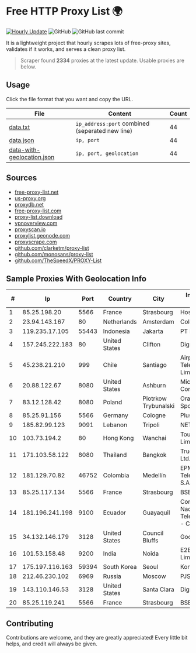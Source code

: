 
# Free HTTP Proxy List 🌍

[![Hourly Update](https://github.com/mertguvencli/http-proxy-list/actions/workflows/main.yml/badge.svg?branch=main)](https://github.com/mertguvencli/http-proxy-list/actions/workflows/main.yml)
![GitHub](https://img.shields.io/github/license/mertguvencli/http-proxy-list)
![GitHub last commit](https://img.shields.io/github/last-commit/mertguvencli/http-proxy-list)

It is a lightweight project that hourly scrapes lots of free-proxy sites, validates if it works, and serves a clean proxy list.


> Scraper found **2334** proxies at the latest update. Usable proxies are below.

## Usage

Click the file format that you want and copy the URL.


|File|Content|Count|
|----|-------|-----|
|[data.txt](https://raw.githubusercontent.com/mertguvencli/http-proxy-list/main/proxy-list/data.txt)|`ip_address:port` combined (seperated new line)|44|
|[data.json](https://raw.githubusercontent.com/mertguvencli/http-proxy-list/main/proxy-list/data.json)|`ip, port`|44|
|[data-with-geolocation.json](https://raw.githubusercontent.com/mertguvencli/http-proxy-list/main/proxy-list/data-with-geolocation.json)|`ip, port, geolocation`|44|

## Sources

* [free-proxy-list.net](https://free-proxy-list.net)
* [us-proxy.org](https://www.us-proxy.org)
* [proxydb.net](http://proxydb.net)
* [free-proxy-list.com](https://free-proxy-list.com/?page=&port=&type%5B%5D=http&type%5B%5D=https&up_time=0&search=Search)
* [proxy-list.download](https://www.proxy-list.download/HTTP)
* [vpnoverview.com](https://vpnoverview.com/privacy/anonymous-browsing/free-proxy-servers)
* [proxyscan.io](https://www.proxyscan.io)
* [proxylist.geonode.com](https://proxylist.geonode.com/api/proxy-list?limit=300&page=1&sort_by=lastChecked&sort_type=desc&protocols=http,https)
* [proxyscrape.com](https://api.proxyscrape.com/v2/?request=displayproxies&protocol=http&timeout=10000&country=all&ssl=all&anonymity=all)
* [github.com/clarketm/proxy-list](https://raw.githubusercontent.com/clarketm/proxy-list/master/proxy-list-raw.txt)
* [github.com/monosans/proxy-list](https://raw.githubusercontent.com/monosans/proxy-list/main/proxies/http.txt)
* [github.com/TheSpeedX/PROXY-List](https://raw.githubusercontent.com/TheSpeedX/PROXY-List/master/http.txt)


## Sample Proxies With Geolocation Info

|#|Ip|Port|Country|City|Internet Service Provider|
|-|--|----|-------|----|-------------------------|
|1|85.25.198.20|5566|France|Strasbourg|Host Europe GmbH|
|2|23.94.143.167|80|Netherlands|Amsterdam|ColoCrossing|
|3|119.235.17.105|55443|Indonesia|Jakarta|PT Inet Global Indo|
|4|157.245.222.183|80|United States|Clifton|DigitalOcean, LLC|
|5|45.238.21.210|999|Chile|Santiago|Airpoint Telecomunicaciones Limitada|
|6|20.88.122.67|8080|United States|Ashburn|Microsoft Corporation|
|7|83.12.128.42|8080|Poland|Piotrkow Trybunalski|Orange Polska Spolka Akcyjna|
|8|85.25.91.156|5566|Germany|Cologne|PlusServer GmbH|
|9|185.82.99.123|9091|Lebanon|Tripoli|NET 360 S.A.R.L|
|10|103.73.194.2|80|Hong Kong|Wanchai|TouchPal HK Co., Limited|
|11|171.103.58.122|8080|Thailand|Bangkok|True Internet Co., Ltd.|
|12|181.129.70.82|46752|Colombia|Medellín|EPM Telecomunicaciones S.A. E.S.P.|
|13|85.25.117.134|5566|France|Strasbourg|BSB-SERVICE|
|14|181.196.241.198|9100|Ecuador|Guayaquil|Corporacion Nacional De Telecomunicaciones - CNT EP|
|15|34.132.146.179|3128|United States|Council Bluffs|Google LLC|
|16|101.53.158.48|9200|India|Noida|E2E Networks Limited|
|17|175.197.116.163|59394|South Korea|Seoul|Korea Telecom|
|18|212.46.230.102|6969|Russia|Moscow|PJSC "Vimpelcom"|
|19|143.110.146.53|3128|United States|Santa Clara|DigitalOcean, LLC|
|20|85.25.119.241|5566|France|Strasbourg|BSB-SERVICE|



## Contributing

Contributions are welcome, and they are greatly appreciated! Every
little bit helps, and credit will always be given.

